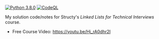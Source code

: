 [![Python 3.8.0](https://img.shields.io/badge/python-3.8+-blue.svg)](https://www.python.org/downloads/release/python-380/)
[![CodeQL](https://github.com/plasticuproject/linked-lists-course/actions/workflows/codeql.yml/badge.svg)](https://github.com/plasticuproject/linked-lists-course/actions/workflows/codeql.yml)

My solution code/notes for Structy's _Linked Lists for Technical Interviews_ course.

- Free Course Video: https://youtu.be/Hj_rA0dhr2I
